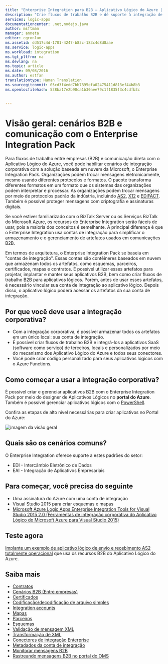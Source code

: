 ```yaml
---
title: "Enterprise Integration para B2B – Aplicativo Lógico do Azure | Microsoft Docs"
description: "Crie fluxos de trabalho B2B e dê suporte à integração de cenários corporativos para aplicativos lógicos com o Enterprise Integration Pack"
services: logic-apps
documentationcenter: .net,nodejs,java
author: msftman
manager: anneta
editor: cgronlun
ms.assetid: dd517c4d-1701-4247-b83c-183c4d8d8aae
ms.service: logic-apps
ms.workload: integration
ms.tgt_pltfrm: na
ms.devlang: na
ms.topic: article
ms.date: 09/08/2016
ms.author: estfan
translationtype: Human Translation
ms.sourcegitcommit: 03cd3f4edd7bb7895efa02475411d813ef44b8b3
ms.openlocfilehash: 538ba17e2b90ca1b30aee79c1f1835f3c4cdfb3c


---
```

# <a name="overview-b2b-scenarios-and-communication-with-the-enterprise-integration-pack"></a>Visão geral: cenários B2B e comunicação com o Enterprise Integration Pack

Para fluxos de trabalho entre empresas (B2B) e comunicação direta com o Aplicativo Lógico do Azure, você pode habilitar cenários de integração corporativa com a solução baseada em nuvem da Microsoft, o Enterprise Integration Pack. Organizações podem trocar mensagens eletronicamente, mesmo usando diferentes protocolos e formatos. O pacote transforma diferentes formatos em um formato que os sistemas das organizações podem interpretar e processar. As organizações podem trocar mensagens por meio de protocolos padrão da indústria, incluindo [AS2](../logic-apps/logic-apps-enterprise-integration-as2.md), [X12](logic-apps-enterprise-integration-x12.md) e [EDIFACT](../logic-apps/logic-apps-enterprise-integration-edifact.md). Também é possível proteger mensagens com criptografia e assinaturas digitais.

Se você estiver familiarizado com o BizTalk Server ou os Serviços BizTalk do Microsoft Azure, os recursos do Enterprise Integration serão fáceis de usar, pois a maioria dos conceitos é semelhante. A principal diferença é que o Enterprise Integration usa contas de integração para simplificar o armazenamento e o gerenciamento de artefatos usados em comunicações B2B. 

Em termos de arquitetura, o Enterprise Integration Pack se baseia em "contas de integração". Essas contas são contêineres baseados em nuvem que armazenam todos os artefatos, como esquemas, parceiros, certificados, mapas e contratos. É possível utilizar esses artefatos para projetar, implantar e manter seus aplicativos B2B, bem como criar fluxos de trabalho B2B para aplicativos lógicos. Porém, antes de usar esses artefatos, é necessário vincular sua conta de integração ao aplicativo lógico. Depois disso, o aplicativo lógico poderá acessar os artefatos da sua conta de integração.

## <a name="why-should-you-use-enterprise-integration"></a>Por que você deve usar a integração corporativa?

* Com a integração corporativa, é possível armazenar todos os artefatos em um único local: sua conta de integração.
* É possível criar fluxos de trabalho B2B e integrá-los a aplicativos SaaS (software como serviço) de terceiros, locais e personalizados por meio do mecanismo dos Aplicativo Lógico do Azure e todos seus conectores.
* Você pode criar código personalizado para seus aplicativos lógicos com o Azure Functions.

## <a name="how-to-get-started-with-enterprise-integration"></a>Como começar a usar a integração corporativa?

É possível criar e gerenciar aplicativos B2B com o Enterprise Integration Pack por meio do designer de Aplicativos Lógicos no **portal do Azure**. Também é possível gerenciar aplicativos lógicos com o [PowerShell](https://msdn.microsoft.com/library/azure/mt652195.aspx "Tópicos do PowerShell para aplicativos lógicos").

Confira as etapas de alto nível necessárias para criar aplicativos no Portal do Azure:

![imagem da visão geral](media/logic-apps-enterprise-integration-overview/overview-0.png)  

## <a name="what-are-some-common-scenarios"></a>Quais são os cenários comuns?

O Enterprise Integration oferece suporte a estes padrões do setor:

* EDI - Intercâmbio Eletrônico de Dados
* EAI - Integração de Aplicativos Empresariais

## <a name="heres-what-you-need-to-get-started"></a>Para começar, você precisa do seguinte

* Uma assinatura do Azure com uma conta de integração
* Visual Studio 2015 para criar esquemas e mapas
* [Microsoft Azure Logic Apps Enterprise Integration Tools for Visual Studio 2015 2.0 (Ferramentas de integração corporativa do Aplicativo Lógico do Microsoft Azure para Visual Studio 2015)](https://aka.ms/vsmapsandschemas)  

## <a name="try-it-now"></a>Teste agora

[Implante um exemplo de aplicativo lógico de envio e recebimento AS2 totalmente operacional](https://github.com/Azure/azure-quickstart-templates/tree/master/201-logic-app-as2-send-receive) que usa os recursos B2B do Aplicativo Lógico do Azure.

## <a name="learn-more"></a>Saiba mais
* [Contratos](../logic-apps/logic-apps-enterprise-integration-agreements.md "Saiba mais sobre contratos de integração corporativa")
* [Cenários B2B (Entre empresas)](../logic-apps/logic-apps-enterprise-integration-b2b.md "Aprenda a criar Aplicativos lógicos com recursos de B2B")  
* [Certificados](logic-apps-enterprise-integration-certificates.md "Saiba mais sobre certificados da integração corporativa")
* [Codificação/decodificação de arquivo simples](logic-apps-enterprise-integration-flatfile.md "Aprenda a codificar e decodificar o conteúdo de arquivo simples")  
* [Integration accounts](../logic-apps/logic-apps-enterprise-integration-accounts.md "Learn about contas de integração")
* [Mapas](../logic-apps/logic-apps-enterprise-integration-maps.md "Saiba mais sobre mapas da integração corporativa")
* [Parceiros](logic-apps-enterprise-integration-partners.md "Saiba mais sobre parceiros da integração corporativa")
* [Esquemas](logic-apps-enterprise-integration-schemas.md "Saiba mais sobre esquemas de integração corporativa")
* [Validação de mensagem XML](logic-apps-enterprise-integration-xml.md "Aprenda a validar mensagens XML com Aplicativos lógicos")
* [Transformação de XML](logic-apps-enterprise-integration-transform.md "Saiba mais sobre mapas da integração corporativa")
* [Conectores de integração Enterprise](../connectors/apis-list.md "Saiba mais sobre os conectores do enterprise integration pack")
* [Metadados da conta de integração](../logic-apps/logic-apps-enterprise-integration-metadata.md "Saiba mais sobre os metadados da conta de integração")
* [Monitorar mensagens B2B](logic-apps-monitor-b2b-message.md "Saiba mais sobre o monitoramento de mensagens B2B")
* [Rastreando mensagens B2B no portal do OMS](logic-apps-track-b2b-messages-omsportal.md "Saiba mais sobre o acompanhamento de mensagens B2B no portal do OMS")




<!--HONumber=Feb17_HO1-->


